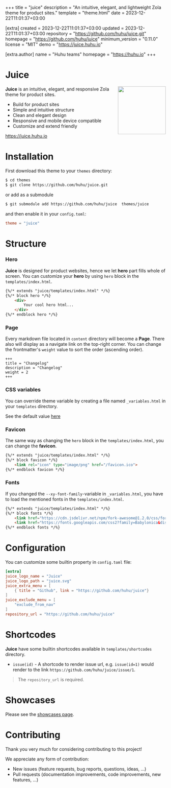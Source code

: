 
+++
title = "juice"
description = "An intuitive, elegant, and lightweight Zola theme for product sites."
template = "theme.html"
date = 2023-12-22T11:01:37+03:00

[extra]
created = 2023-12-22T11:01:37+03:00
updated = 2023-12-22T11:01:37+03:00
repository = "https://github.com/huhu/juice.git"
homepage = "https://github.com/huhu/juice"
minimum_version = "0.11.0"
license = "MIT"
demo = "https://juice.huhu.io"

[extra.author]
name = "Huhu teams"
homepage = "https://huhu.io"
+++        

# Juice

<img align="right" width="150" height="150" src="/content/juice.svg">

**Juice** is an intuitive, elegant, and responsive Zola theme for product sites.

- Build for product sites
- Simple and intuitive structure
- Clean and elegant design
- Responsive and mobile device compatible
- Customize and extend friendly

https://juice.huhu.io

# Installation

First download this theme to your `themes` directory:

```bash
$ cd themes
$ git clone https://github.com/huhu/juice.git
```

or add as a submodule
```bash
$ git submodule add https://github.com/huhu/juice  themes/juice
```

and then enable it in your `config.toml`:

```toml
theme = "juice"
```

# Structure

### Hero

**Juice** is designed for product websites, hence we let **hero** part fills whole of screen.
You can customize your **hero** by using `hero` block in the `templates/index.html`.

```html
{%/* extends "juice/templates/index.html" */%}
{%/* block hero */%}
    <div>
        Your cool hero html...
    </div>
{%/* endblock hero */%}
```

### Page

Every markdown file located in `content` directory will become a **Page**. There also will display as
a navigate link on the top-right corner.
You can change the frontmatter's `weight` value to sort the order (ascending order).

```
+++
title = "Changelog"
description = "Changelog"
weight = 2
+++

```

### CSS variables

You can override theme variable by creating a file named `_variables.html` in your `templates` directory.

See the default value [here](./templates/_variables.html)

### Favicon
The same way as changing the `hero` block in the `templates/index.html`, you can change the **favicon**.

```html
{%/* extends "juice/templates/index.html" */%}
{%/* block favicon */%}
    <link rel="icon" type="image/png" href="/favicon.ico">
{%/* endblock favicon */%}
```

### Fonts
If you changed the `--xy-font-family`-variable in `_variables.html`, you have to load the mentioned fonts in the `templates/index.html`.

```html
{%/* extends "juice/templates/index.html" */%}
{%/* block fonts */%}
    <link href="https://cdn.jsdelivr.net/npm/fork-awesome@1.2.0/css/fork-awesome.min.css" rel="stylesheet" crossorigin="anonymous">
    <link href="https://fonts.googleapis.com/css2?family=Babylonica&display=swap" rel="stylesheet">
{%/* endblock fonts */%}
```

# Configuration

You can customize some builtin property in `config.toml` file:

```toml
[extra]
juice_logo_name = "Juice"
juice_logo_path = "juice.svg"
juice_extra_menu = [
    { title = "Github", link = "https://github.com/huhu/juice"}
]
juice_exclude_menu = [
    "exclude_from_nav"
]
repository_url = "https://github.com/huhu/juice"
```

# Shortcodes

**Juice** have some builtin shortcodes available in `templates/shortcodes` directory.

- `issue(id)` - A shortcode to render issue url, e.g. `issue(id=1)` would render to the link `https://github.com/huhu/juice/issue/1`.
  
> The `repository_url` is required.

# Showcases

Please see the [showcases page](https://juice.huhu.io/showcases).

# Contributing

Thank you very much for considering contributing to this project!

We appreciate any form of contribution:

- New issues (feature requests, bug reports, questions, ideas, ...)
- Pull requests (documentation improvements, code improvements, new features, ...)
        